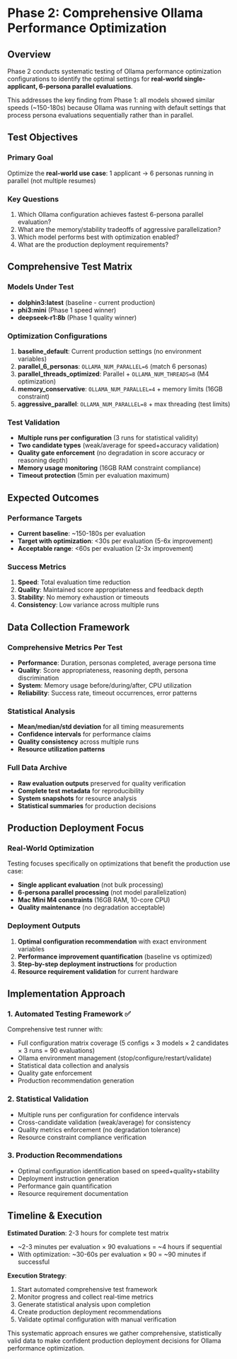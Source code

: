 # Phase 2: Comprehensive Ollama Performance Optimization

## Overview

Phase 2 conducts systematic testing of Ollama performance optimization configurations to identify the optimal settings for **real-world single-applicant, 6-persona parallel evaluations**.

This addresses the key finding from Phase 1: all models showed similar speeds (~150-180s) because Ollama was running with default settings that process persona evaluations sequentially rather than in parallel.

## Test Objectives

### Primary Goal
Optimize the **real-world use case**: 1 applicant → 6 personas running in parallel (not multiple resumes)

### Key Questions
1. Which Ollama configuration achieves fastest 6-persona parallel evaluation?
2. What are the memory/stability tradeoffs of aggressive parallelization?
3. Which model performs best with optimization enabled?
4. What are the production deployment requirements?

## Comprehensive Test Matrix

### Models Under Test
- **dolphin3:latest** (baseline - current production)
- **phi3:mini** (Phase 1 speed winner)
- **deepseek-r1:8b** (Phase 1 quality winner)

### Optimization Configurations
1. **baseline_default**: Current production settings (no environment variables)
2. **parallel_6_personas**: `OLLAMA_NUM_PARALLEL=6` (match 6 personas)
3. **parallel_threads_optimized**: Parallel + `OLLAMA_NUM_THREADS=8` (M4 optimization)
4. **memory_conservative**: `OLLAMA_NUM_PARALLEL=4` + memory limits (16GB constraint)
5. **aggressive_parallel**: `OLLAMA_NUM_PARALLEL=8` + max threading (test limits)

### Test Validation
- **Multiple runs per configuration** (3 runs for statistical validity)
- **Two candidate types** (weak/average for speed+accuracy validation)
- **Quality gate enforcement** (no degradation in score accuracy or reasoning depth)
- **Memory usage monitoring** (16GB RAM constraint compliance)
- **Timeout protection** (5min per evaluation maximum)

## Expected Outcomes

### Performance Targets
- **Current baseline**: ~150-180s per evaluation
- **Target with optimization**: <30s per evaluation (5-6x improvement)
- **Acceptable range**: <60s per evaluation (2-3x improvement)

### Success Metrics
1. **Speed**: Total evaluation time reduction
2. **Quality**: Maintained score appropriateness and feedback depth  
3. **Stability**: No memory exhaustion or timeouts
4. **Consistency**: Low variance across multiple runs

## Data Collection Framework

### Comprehensive Metrics Per Test
- **Performance**: Duration, personas completed, average persona time
- **Quality**: Score appropriateness, reasoning depth, persona discrimination
- **System**: Memory usage before/during/after, CPU utilization
- **Reliability**: Success rate, timeout occurrences, error patterns

### Statistical Analysis
- **Mean/median/std deviation** for all timing measurements
- **Confidence intervals** for performance claims
- **Quality consistency** across multiple runs
- **Resource utilization patterns**

### Full Data Archive
- **Raw evaluation outputs** preserved for quality verification
- **Complete test metadata** for reproducibility
- **System snapshots** for resource analysis
- **Statistical summaries** for production decisions

## Production Deployment Focus

### Real-World Optimization
Testing focuses specifically on optimizations that benefit the production use case:
- **Single applicant evaluation** (not bulk processing)
- **6-persona parallel processing** (not model parallelization)
- **Mac Mini M4 constraints** (16GB RAM, 10-core CPU)
- **Quality maintenance** (no degradation acceptable)

### Deployment Outputs
1. **Optimal configuration recommendation** with exact environment variables
2. **Performance improvement quantification** (baseline vs optimized)
3. **Step-by-step deployment instructions** for production
4. **Resource requirement validation** for current hardware

## Implementation Approach

### 1. Automated Testing Framework ✅
Comprehensive test runner with:
- Full configuration matrix coverage (5 configs × 3 models × 2 candidates × 3 runs = 90 evaluations)
- Ollama environment management (stop/configure/restart/validate)
- Statistical data collection and analysis
- Quality gate enforcement
- Production recommendation generation

### 2. Statistical Validation
- Multiple runs per configuration for confidence intervals
- Cross-candidate validation (weak/average) for consistency
- Quality metrics enforcement (no degradation tolerance)
- Resource constraint compliance verification

### 3. Production Recommendations
- Optimal configuration identification based on speed+quality+stability
- Deployment instruction generation
- Performance gain quantification
- Resource requirement documentation

## Timeline & Execution

**Estimated Duration**: 2-3 hours for complete test matrix
- ~2-3 minutes per evaluation × 90 evaluations = ~4 hours if sequential
- With optimization: ~30-60s per evaluation × 90 = ~90 minutes if successful

**Execution Strategy**:
1. Start automated comprehensive test framework
2. Monitor progress and collect real-time metrics
3. Generate statistical analysis upon completion
4. Create production deployment recommendations
5. Validate optimal configuration with manual verification

This systematic approach ensures we gather comprehensive, statistically valid data to make confident production deployment decisions for Ollama performance optimization.